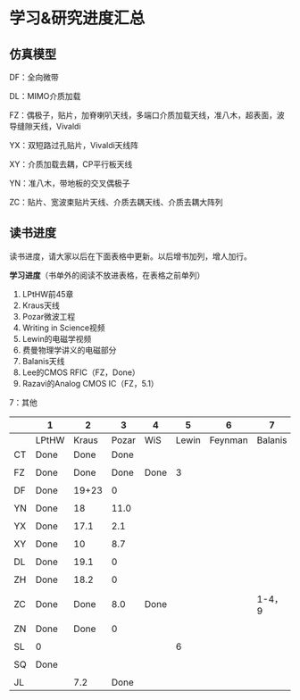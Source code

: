 # 学习&研究进度汇总

## 仿真模型

DF：全向微带

DL：MIMO介质加载

FZ：偶极子，贴片，加脊喇叭天线，多端口介质加载天线，准八木，超表面，波导缝隙天线，Vivaldi

YX：双短路过孔贴片，Vivaldi天线阵

XY：介质加载去耦，CP平行板天线

YN：准八木，带地板的交叉偶极子

ZC：贴片、宽波束贴片天线、介质去耦天线、介质去耦大阵列

## 读书进度

读书进度，请大家以后在下面表格中更新。以后增书加列，增人加行。

**学习进度**（书单外的阅读不放进表格，在表格之前单列）

1. LPtHW前45章
2. Kraus天线
3. Pozar微波工程
4. Writing in Science视频
5. Lewin的电磁学视频
6. 费曼物理学讲义的电磁部分
7. Balanis天线
8. Lee的CMOS RFIC（FZ，Done）
9. Razavi的Analog CMOS IC（FZ，5.1）

7：其他

|      | 1     | 2     | 3     | 4    | 5     | 6       | 7       |
| ---- | ----- | ----- | ----- | ---- | ----- | ------- | ------- |
|      | LPtHW | Kraus | Pozar | WiS  | Lewin | Feynman | Balanis |
| CT   | Done  | Done  | Done  |      |       |         |         |
|      |       |       |       |      |       |         |         |
| FZ   | Done  | Done  | Done  | Done | 3     |         |         |
|      |       |       |       |      |       |         |         |
| DF   | Done  | 19+23 | 0     |      |       |         |         |
|      |       |       |       |      |       |         |         |
| YN   | Done  | 18    | 11.0  |      |       |         |         |
|      |       |       |       |      |       |         |         |
| YX   | Done  | 17.1  | 2.1     |      |       |         |         |
|      |       |       |       |      |       |         |         |
| XY   | Done  | 10    | 8.7   |      |       |         |         |
|      |       |       |       |      |       |         |         |
| DL   | Done  | 19.1  | 0     |      |       |         |         |
|      |       |       |       |      |       |         |         |
| ZH   | Done  | 18.2  | 0     |      |       |         |         |
|      |       |       |       |      |       |         |         |
| ZC   | Done  | Done  | 8.0   | Done |       |         | 1-4，9  |
|      |       |       |       |      |       |         |         |
| ZN   | Done  | Done  | 0     |      |       |         |         |
|      |       |       |       |      |       |         |         |
| SL   | 0     |       |       |      | 6     |         |         |
|      |       |       |       |      |       |         |         |
| SQ   | Done  |       |       |      |       |         |         |   
|      |       |       |       |      |       |         |         |
| JL   |       | 7.2   | Done  |      |       |         |         |  